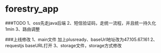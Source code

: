 # forestry_app

###TODO
1、oss先走java后端
2、短信验证码，走统一流程，并且统一持久化1min
3、路由调整

###上线修改
1、main文件 加上plusready、baseUrl地址改为47.105.67.161
2、requestjs baseURL打开 
3、storage文件，storage方式修改